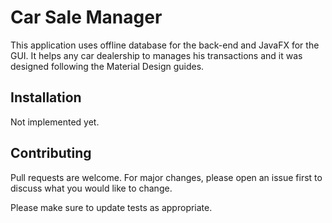 # Car Sale Manager

This application uses offline database for the back-end and JavaFX for the GUI. It helps any car dealership to manages his transactions and it was designed following the Material Design guides.

## Installation

Not implemented yet.

## Contributing
Pull requests are welcome. For major changes, please open an issue first to discuss what you would like to change.

Please make sure to update tests as appropriate.
